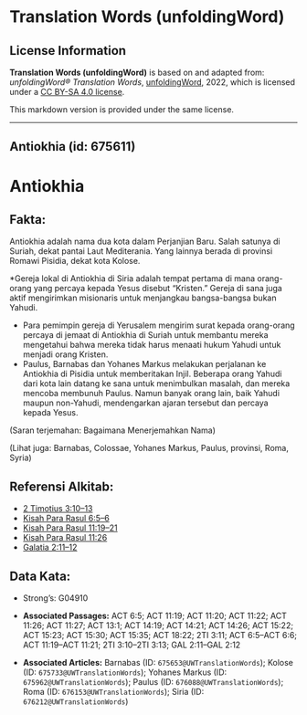 # Translation Words (unfoldingWord)

## License Information

**Translation Words (unfoldingWord)** is based on and adapted from: _unfoldingWord® Translation Words_, [unfoldingWord](https://unfoldingword.org/utw), 2022, which is licensed under a [CC BY-SA 4.0 license](https://creativecommons.org/licenses/by-sa/4.0/legalcode.en).

This markdown version is provided under the same license.



--------------------------------

## Antiokhia (id: 675611)

Antiokhia
=========

Fakta:
------

Antiokhia adalah nama dua kota dalam Perjanjian Baru. Salah satunya di Suriah, dekat pantai Laut Mediterania. Yang lainnya berada di provinsi Romawi Pisidia, dekat kota Kolose.

\*Gereja lokal di Antiokhia di Siria adalah tempat pertama di mana orang\-orang yang percaya kepada Yesus disebut “Kristen.” Gereja di sana juga aktif mengirimkan misionaris untuk menjangkau bangsa\-bangsa bukan Yahudi.

* Para pemimpin gereja di Yerusalem mengirim surat kepada orang\-orang percaya di jemaat di Antiokhia di Suriah untuk membantu mereka mengetahui bahwa mereka tidak harus menaati hukum Yahudi untuk menjadi orang Kristen.
* Paulus, Barnabas dan Yohanes Markus melakukan perjalanan ke Antiokhia di Pisidia untuk memberitakan Injil. Beberapa orang Yahudi dari kota lain datang ke sana untuk menimbulkan masalah, dan mereka mencoba membunuh Paulus. Namun banyak orang lain, baik Yahudi maupun non\-Yahudi, mendengarkan ajaran tersebut dan percaya kepada Yesus.

(Saran terjemahan: Bagaimana Menerjemahkan Nama)

(Lihat juga: Barnabas, Colossae, Yohanes Markus, Paulus, provinsi, Roma, Syria)

Referensi Alkitab:
------------------

* [2 Timotius 3:10–13](https://ref.ly/2Tim0:0)
* [Kisah Para Rasul 6:5–6](https://ref.ly/Acts0:0)
* [Kisah Para Rasul 11:19–21](https://ref.ly/Acts0:0)
* [Kisah Para Rasul 11:26](https://ref.ly/Acts0:0)
* [Galatia 2:11–12](https://ref.ly/Gal2:11-Gal2:12)

Data Kata:
----------

* Strong’s: G04910

* **Associated Passages:** ACT 6:5; ACT 11:19; ACT 11:20; ACT 11:22; ACT 11:26; ACT 11:27; ACT 13:1; ACT 14:19; ACT 14:21; ACT 14:26; ACT 15:22; ACT 15:23; ACT 15:30; ACT 15:35; ACT 18:22; 2TI 3:11; ACT 6:5–ACT 6:6; ACT 11:19–ACT 11:21; 2TI 3:10–2TI 3:13; GAL 2:11–GAL 2:12
* **Associated Articles:** Barnabas (ID: `675653@UWTranslationWords`); Kolose (ID: `675733@UWTranslationWords`); Yohanes Markus (ID: `675962@UWTranslationWords`); Paulus (ID: `676088@UWTranslationWords`); Roma (ID: `676153@UWTranslationWords`); Siria (ID: `676212@UWTranslationWords`)

